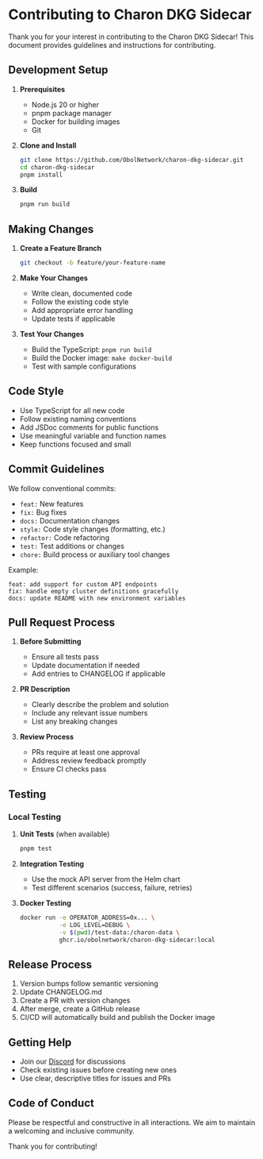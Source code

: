 # Contributing to Charon DKG Sidecar

Thank you for your interest in contributing to the Charon DKG Sidecar! This document provides guidelines and instructions for contributing.

## Development Setup

1. **Prerequisites**
   - Node.js 20 or higher
   - pnpm package manager
   - Docker for building images
   - Git

2. **Clone and Install**
   ```bash
   git clone https://github.com/ObolNetwork/charon-dkg-sidecar.git
   cd charon-dkg-sidecar
   pnpm install
   ```

3. **Build**
   ```bash
   pnpm run build
   ```

## Making Changes

1. **Create a Feature Branch**
   ```bash
   git checkout -b feature/your-feature-name
   ```

2. **Make Your Changes**
   - Write clean, documented code
   - Follow the existing code style
   - Add appropriate error handling
   - Update tests if applicable

3. **Test Your Changes**
   - Build the TypeScript: `pnpm run build`
   - Build the Docker image: `make docker-build`
   - Test with sample configurations

## Code Style

- Use TypeScript for all new code
- Follow existing naming conventions
- Add JSDoc comments for public functions
- Use meaningful variable and function names
- Keep functions focused and small

## Commit Guidelines

We follow conventional commits:
- `feat:` New features
- `fix:` Bug fixes
- `docs:` Documentation changes
- `style:` Code style changes (formatting, etc.)
- `refactor:` Code refactoring
- `test:` Test additions or changes
- `chore:` Build process or auxiliary tool changes

Example:
```
feat: add support for custom API endpoints
fix: handle empty cluster definitions gracefully
docs: update README with new environment variables
```

## Pull Request Process

1. **Before Submitting**
   - Ensure all tests pass
   - Update documentation if needed
   - Add entries to CHANGELOG if applicable

2. **PR Description**
   - Clearly describe the problem and solution
   - Include any relevant issue numbers
   - List any breaking changes

3. **Review Process**
   - PRs require at least one approval
   - Address review feedback promptly
   - Ensure CI checks pass

## Testing

### Local Testing

1. **Unit Tests** (when available)
   ```bash
   pnpm test
   ```

2. **Integration Testing**
   - Use the mock API server from the Helm chart
   - Test different scenarios (success, failure, retries)

3. **Docker Testing**
   ```bash
   docker run -e OPERATOR_ADDRESS=0x... \
              -e LOG_LEVEL=DEBUG \
              -v $(pwd)/test-data:/charon-data \
              ghcr.io/obolnetwork/charon-dkg-sidecar:local
   ```

## Release Process

1. Version bumps follow semantic versioning
2. Update CHANGELOG.md
3. Create a PR with version changes
4. After merge, create a GitHub release
5. CI/CD will automatically build and publish the Docker image

## Getting Help

- Join our [Discord](https://discord.gg/obol) for discussions
- Check existing issues before creating new ones
- Use clear, descriptive titles for issues and PRs

## Code of Conduct

Please be respectful and constructive in all interactions. We aim to maintain a welcoming and inclusive community.

Thank you for contributing!
